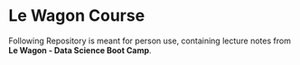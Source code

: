 # Le Wagon Course

Following Repository is meant for person use, containing lecture notes from **Le Wagon - Data Science Boot Camp**. 